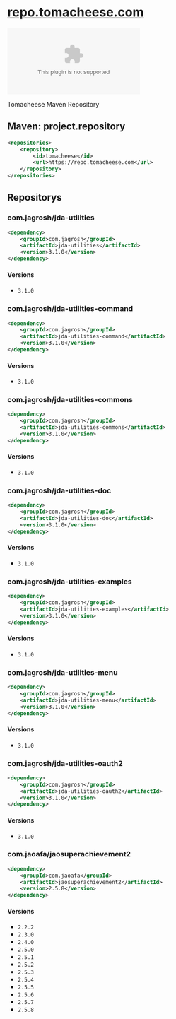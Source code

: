 # [repo.tomacheese.com](https://repo.tomacheese.com)

[![](https://img.shields.io/github/last-commit/tomacheese/repo.tomacheese.com)](https://github.com/tomacheese/repo.tomacheese.com)

Tomacheese Maven Repository

## Maven: project.repository

```xml
<repositories>
    <repository>
        <id>tomacheese</id>
        <url>https://repo.tomacheese.com</url>
    </repository>
</repositories>
```

## Repositorys

### com.jagrosh/jda-utilities

```xml
<dependency>
    <groupId>com.jagrosh</groupId>
    <artifactId>jda-utilities</artifactId>
    <version>3.1.0</version>
</dependency>
```

#### Versions

- `3.1.0`

### com.jagrosh/jda-utilities-command

```xml
<dependency>
    <groupId>com.jagrosh</groupId>
    <artifactId>jda-utilities-command</artifactId>
    <version>3.1.0</version>
</dependency>
```

#### Versions

- `3.1.0`

### com.jagrosh/jda-utilities-commons

```xml
<dependency>
    <groupId>com.jagrosh</groupId>
    <artifactId>jda-utilities-commons</artifactId>
    <version>3.1.0</version>
</dependency>
```

#### Versions

- `3.1.0`

### com.jagrosh/jda-utilities-doc

```xml
<dependency>
    <groupId>com.jagrosh</groupId>
    <artifactId>jda-utilities-doc</artifactId>
    <version>3.1.0</version>
</dependency>
```

#### Versions

- `3.1.0`

### com.jagrosh/jda-utilities-examples

```xml
<dependency>
    <groupId>com.jagrosh</groupId>
    <artifactId>jda-utilities-examples</artifactId>
    <version>3.1.0</version>
</dependency>
```

#### Versions

- `3.1.0`

### com.jagrosh/jda-utilities-menu

```xml
<dependency>
    <groupId>com.jagrosh</groupId>
    <artifactId>jda-utilities-menu</artifactId>
    <version>3.1.0</version>
</dependency>
```

#### Versions

- `3.1.0`

### com.jagrosh/jda-utilities-oauth2

```xml
<dependency>
    <groupId>com.jagrosh</groupId>
    <artifactId>jda-utilities-oauth2</artifactId>
    <version>3.1.0</version>
</dependency>
```

#### Versions

- `3.1.0`

### com.jaoafa/jaosuperachievement2

```xml
<dependency>
    <groupId>com.jaoafa</groupId>
    <artifactId>jaosuperachievement2</artifactId>
    <version>2.5.8</version>
</dependency>
```

#### Versions

- `2.2.2`
- `2.3.0`
- `2.4.0`
- `2.5.0`
- `2.5.1`
- `2.5.2`
- `2.5.3`
- `2.5.4`
- `2.5.5`
- `2.5.6`
- `2.5.7`
- `2.5.8`
